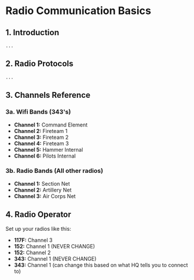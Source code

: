 # Radio Communication Basics

## 1. Introduction

`...`

## 2. Radio Protocols

`...`

## 3. Channels Reference

### 3a. Wifi Bands (343's)

- **Channel 1:** Command Element
- **Channel 2:** Fireteam 1
- **Channel 3:** Fireteam 2
- **Channel 4:** Fireteam 3
- **Channel 5:** Hammer Internal
- **Channel 6:** Pilots Internal

### 3b. Radio Bands (All other radios)

- **Channel 1:** Section Net
- **Channel 2:** Artillery Net
- **Channel 3:** Air Corps Net

## 4. Radio Operator

Set up your radios like this:

- **117F:** Channel 3
- **152:** Channel 1 (NEVER CHANGE)
- **152:** Channel 2
- **343:** Channel 1 (NEVER CHANGE)
- **343:** Channel 1 (can change this based on what HQ tells you to connect to)